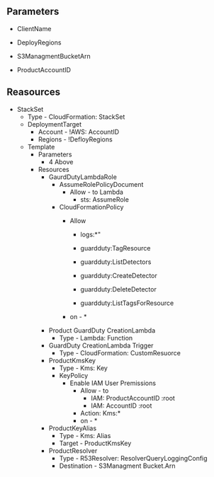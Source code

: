 

## Parameters

* ClientName

* DeployRegions

* S3ManagmentBucketArn

* ProductAccountID


## Reasources

* StackSet
    - Type - CloudFormation: StackSet
    - DeploymentTarget
        * Account - !AWS: AccountID
        * Regions - !DefloyRegions
    - Template
        * Parameters
            - 4 Above
        * Resources
            * GaurdDutyLambdaRole
                - AssumeRolePolicyDocument
                    * Allow - to Lambda
                        - sts: AssumeRole
                - CloudFormationPolicy
                    * Allow
                        - logs:*"

                        - guardduty:TagResource
                        - guardduty:ListDetectors
                        - guardduty:CreateDetector
                        - guardduty:DeleteDetector
                        - guardduty:ListTagsForResource

                    * on - * 
            * Product GuardDuty CreationLambda
                - Type - Lambda: Function
            * GuardDuty CreationLambda Trigger
                - Type - CloudFormation: CustomResuorce
            * ProductKmsKey
                - Type - Kms: Key
                - KeyPolicy
                    * Enable IAM User Premissions
                        * Allow - to 
                            - IAM: ProductAccountID :root
                            - IAM: AccountID :root
                        * Action: Kms:*
                        * on - *
            * ProductKeyAlias
                - Type - Kms: Alias
                - Target - ProductKmsKey
            * ProductResolver
                - Type - R53Resolver: ResolverQueryLoggingConfig
                - Destination - S3Managment Bucket.Arn

